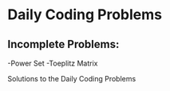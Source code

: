 # Daily Coding Problems

## Incomplete Problems:
  -Power Set
  -Toeplitz Matrix

Solutions to the Daily Coding Problems